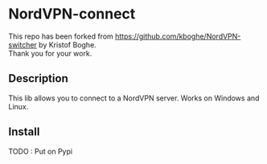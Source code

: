 # NordVPN-connect

This repo has been forked from https://github.com/kboghe/NordVPN-switcher by Kristof Boghe.  
Thank you for your work.   

## Description
This lib allows you to connect to a NordVPN server. Works on Windows and Linux. 

## Install 

TODO : Put on Pypi
